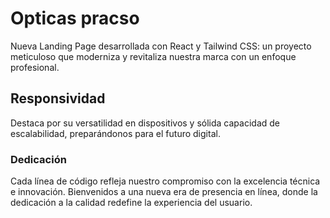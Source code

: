 # Opticas pracso

Nueva Landing Page desarrollada con React y Tailwind CSS: un proyecto meticuloso que moderniza y revitaliza nuestra marca con un enfoque profesional.  

## Responsividad

Destaca por su versatilidad en dispositivos y sólida capacidad de escalabilidad, preparándonos para el futuro digital.

### Dedicación

Cada línea de código refleja nuestro compromiso con la excelencia técnica e innovación. Bienvenidos a una nueva era de presencia en línea, donde la dedicación a la calidad redefine la experiencia del usuario.
